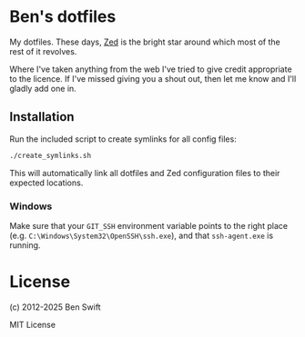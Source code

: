 # Ben's dotfiles

My dotfiles. These days, [Zed](https://zed.dev) is the bright star around which
most of the rest of it revolves.

Where I've taken anything from the web I've tried to give credit appropriate to
the licence. If I've missed giving you a shout out, then let me know and I'll
gladly add one in.

## Installation

Run the included script to create symlinks for all config files:

```bash
./create_symlinks.sh
```

This will automatically link all dotfiles and Zed configuration files to their
expected locations.

### Windows

Make sure that your `GIT_SSH` environment variable points to the right place
(e.g. `C:\Windows\System32\OpenSSH\ssh.exe`), and that `ssh-agent.exe` is
running.

# License

(c) 2012-2025 Ben Swift

MIT License
